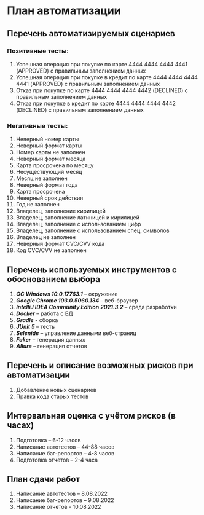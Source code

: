 # План автоматизации
## Перечень автоматизируемых сценариев
### Позитивные тесты:
1.	Успешная операция при покупке по карте 4444 4444 4444 4441 (APPROVED) с правильным заполнением данных
2.	Успешная операция при покупке в кредит по карте 4444 4444 4444 4441 (APPROVED) с правильным заполнением данных
3.	Отказ при покупке по карте 4444 4444 4444 4442 (DECLINED) с правильным заполнением данных
4.	Отказ при покупке в кредит по карте 4444 4444 4444 4442 (DECLINED) с правильным заполнением данных
### Негативные тесты:
1.	Неверный номер карты
2.	Неверный формат карты
3.	Номер карты не заполнен
4.	Неверный формат месяца
5.	Карта просрочена по месяцу
6.	Несуществующий месяц
7.	Месяц не заполнен
8.	Неверный формат года
9.	Карта просрочена
10.	Неверный срок действия
11.	Год не заполнен
12.	Владелец, заполнение кирилицей
13.	Владелец, заполнение латиницей и кирилицей
14.	Владелец, заполнение с использованием цифр
15.	Владелец, заполнение с использованием спец. символов
16.	Владелец не заполнен
17.	Неверный формат CVC/CVV кода
18.	Код CVC/CVV не заполнен

## Перечень используемых инструментов с обоснованием выбора
1. ***ОС Windows  10.0.17763.1*** – окружение
2. ***Google Chrome 103.0.5060.134*** – веб-браузер
3. ***IntelliJ IDEA Community Edition 2021.3.2*** – среда разработки
4. ***Docker*** – работа с БД
5. ***Gradle*** - сборка
6. ***JUnit 5*** – тесты
7. ***Selenide*** – управление данными веб-страниц
8. ***Faker*** – генерация данных
9. ***Allure*** – генерация отчетов

## Перечень и описание возможных рисков при автоматизации
1. Добавление новых сценариев
2. Правка кода старых тестов

## Интервальная оценка с учётом рисков (в часах)
1. Подготовка – 6-12 часов
2. Написание автотестов – 44-88 часов
3. Написание баг-репортов – 4-8 часов
4. Подготовка отчетов – 2-4 часа

## План сдачи работ
1. Написание автотестов – 8.08.2022
2. Написание баг-репортов – 9.08.2022
3. Написание отчетов - 10.08.2022
